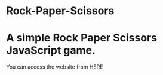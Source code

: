 # Rock-Paper-Scissors
<h1>A simple  Rock Paper Scissors JavaScript game.</h1>
<p>You can access the website from <a src="https://abdulrhmanhs.github.io/Rock-Paper-Scissors/">HERE</a></p>